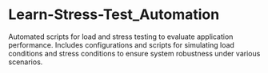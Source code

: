 # Learn-Stress-Test_Automation
Automated scripts for load and stress testing to evaluate application performance. Includes configurations and scripts for simulating load conditions and stress conditions to ensure system robustness under various scenarios.
